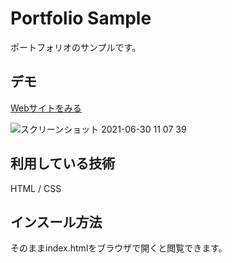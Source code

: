 Portfolio Sample
====

ポートフォリオのサンプルです。

## デモ
[Webサイトをみる](https://hiro-portfolio-sample.herokuapp.com/)

![スクリーンショット 2021-06-30 11 07 39](https://user-images.githubusercontent.com/86059305/123893643-c0a10800-d997-11eb-997d-326269b34c4f.png)

## 利用している技術
HTML / CSS

## インスール方法
そのままindex.htmlをブラウザで開くと閲覧できます。
